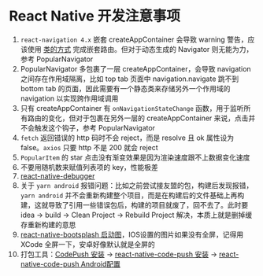 <!--
 * @Author: KokoTa
 * @Date: 2020-07-21 09:01:10
 * @LastEditTime: 2020-09-01 09:38:55
 * @LastEditors: KokoTa
 * @Description: 
 * @FilePath: /AwesomeProject/README.md
-->
# React Native 开发注意事项

1. `react-navigation 4.x` 嵌套 createAppContainer 会导致 warning 警告，应该使用 [类的方式](https://reactnavigation.org/docs/2.x/common-mistakes/) 完成嵌套路由。但对于动态生成的 Navigator 则无能为力，参考 PopularNavigator
2. PopularNavigator 多包裹了一层 createAppContainer，会导致 navigation 之间存在作用域隔离，比如 top tab 页面中 navigation.navigate 跳不到 bottom tab 的页面，因此需要有一个静态类来存储另外一个作用域的 navigation 以实现跨作用域调用
3. 只有 createAppContainer 有 `onNavigationStateChange` 函数，用于监听所有路由的变化，但对于包裹在另外一层的 createAppContainer 来说，点击并不会触发这个钩子，参考 PopularNavigator
4. `fetch` 返回错误的 http 码时不会 reject，而是 resolve 且 ok 属性设为 false。`axios` 只要 http 不是 200 就会 reject
5. `PopularItem` 的 star 点击没有渐变效果是因为渲染速度跟不上数据变化速度
6. 不要用随机数来赋值列表项的 key，性能极差
7. [react-native-debugger](https://github.com/jhen0409/react-native-debugger/blob/master/docs/getting-started.md)
8. 关于 `yarn android` 报错问题：比如之前尝试接友盟的包，构建后发现报错，`yarn android` 并不会重新构建整个项目，而是在构建后的文件基础上再构建，这就导致了引用一些错误包后，构建的项目就废了，回不去了。此时要 idea -> build -> Clean Project -> Rebuild Project 解决，本质上就是删掉缓存重新构建的意思
9. [react-native-bootsplash 启动图](https://github.com/zoontek/react-native-bootsplash)，IOS设置的图片如果没有全屏，记得用 XCode 全屏一下，安卓好像默认就是全屏的
10. 打包工具：[CodePush 安装](https://www.npmjs.com/package/code-push-cli) -> [react-native-code-push 安装](https://github.com/microsoft/react-native-code-push) -> [react-native-code-push Android配置](https://github.com/microsoft/react-native-code-push/blob/master/docs/setup-android.md)